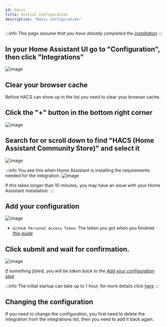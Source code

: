 ```yaml
---
id: basic
title: Initial Configuration
description: "Basic configuration"
---
```


:::info
_This page assume that you have already completed the [installation](/docs/installation/prerequisites)_
:::

## In your Home Assistant UI go to "Configuration", then click "Integrations"

![image](/img/conf1.png)

## Clear your browser cache

Before HACS can show up in the list you need to clear your browser cache.

## Click the "+" button in the bottom right corner

![image](/img/conf2.png)

## Search for or scroll down to find "HACS (Home Assistant Community Store)" and select it

![image](/img/conf3.png)

:::info
You see this when Home Assistant is installing the requirements needed for the integration.
![image](/img/conf_note.png)

If this takes longer than 10 minutes, you may have an issue with your Home Assistant installation.
:::

## Add your configuration

![image](/img/conf4.png)

- `GitHub Personal Access Token`: The token you got when you finished [_this guide_](/docs/configuration/pat)

## Click submit and wait for confirmation.

![image](/img/conf5.png)

_If something failed, you will be taken back to the [Add your configuration step](#add-your-configuration)_

:::info
The initial startup can take up to 1 hour, for more details click [here](https://hacs.xyz/docs/faq/initial_startup)
:::

## Changing the configuration

If you need to change the configuration, you first need to delete the integration from the integrations list, then you need to add it back again.
